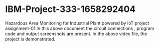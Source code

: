 # IBM-Project-333-1658292404
Hazardous Area Monitoring for Industrial Plant powered by IoT
project assignment-01
In this above document the circuit connections , program code and output screenshots are present.
In the above video file, the project is demonstrated.

